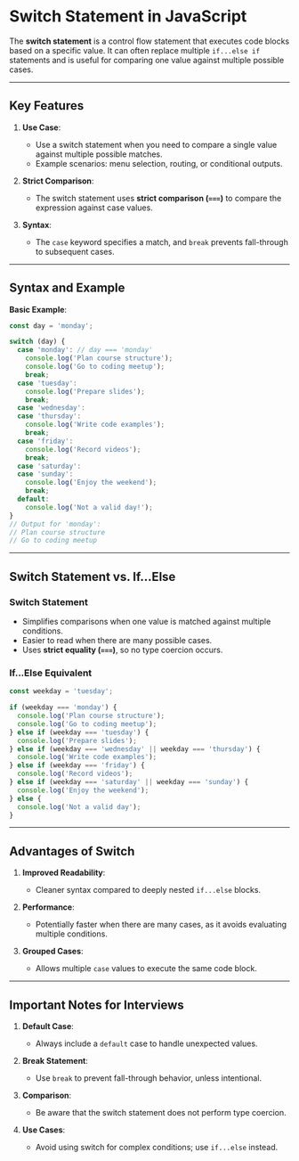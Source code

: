 # Switch Statement in JavaScript

The **switch statement** is a control flow statement that executes code blocks based on a specific value. It can often replace multiple `if...else if` statements and is useful for comparing one value against multiple possible cases.

---

## Key Features

1. **Use Case**:
   - Use a switch statement when you need to compare a single value against multiple possible matches.
   - Example scenarios: menu selection, routing, or conditional outputs.

2. **Strict Comparison**:
   - The switch statement uses **strict comparison (`===`)** to compare the expression against case values.

3. **Syntax**:
   - The `case` keyword specifies a match, and `break` prevents fall-through to subsequent cases.

---

## Syntax and Example

**Basic Example**:
```js
const day = 'monday';

switch (day) {
  case 'monday': // day === 'monday'
    console.log('Plan course structure');
    console.log('Go to coding meetup');
    break;
  case 'tuesday':
    console.log('Prepare slides');
    break;
  case 'wednesday':
  case 'thursday':
    console.log('Write code examples');
    break;
  case 'friday':
    console.log('Record videos');
    break;
  case 'saturday':
  case 'sunday':
    console.log('Enjoy the weekend');
    break;
  default:
    console.log('Not a valid day!');
}
// Output for 'monday':
// Plan course structure
// Go to coding meetup
```

---

## Switch Statement vs. If...Else

### **Switch Statement**
- Simplifies comparisons when one value is matched against multiple conditions.
- Easier to read when there are many possible cases.
- Uses **strict equality (`===`)**, so no type coercion occurs.

### **If...Else Equivalent**
```js
const weekday = 'tuesday';

if (weekday === 'monday') {
  console.log('Plan course structure');
  console.log('Go to coding meetup');
} else if (weekday === 'tuesday') {
  console.log('Prepare slides');
} else if (weekday === 'wednesday' || weekday === 'thursday') {
  console.log('Write code examples');
} else if (weekday === 'friday') {
  console.log('Record videos');
} else if (weekday === 'saturday' || weekday === 'sunday') {
  console.log('Enjoy the weekend');
} else {
  console.log('Not a valid day');
}
```

---

## Advantages of Switch

1. **Improved Readability**:
   - Cleaner syntax compared to deeply nested `if...else` blocks.
   
2. **Performance**:
   - Potentially faster when there are many cases, as it avoids evaluating multiple conditions.

3. **Grouped Cases**:
   - Allows multiple `case` values to execute the same code block.

---

## Important Notes for Interviews

1. **Default Case**:
   - Always include a `default` case to handle unexpected values.

2. **Break Statement**:
   - Use `break` to prevent fall-through behavior, unless intentional.

3. **Comparison**:
   - Be aware that the switch statement does not perform type coercion.

4. **Use Cases**:
   - Avoid using switch for complex conditions; use `if...else` instead.
